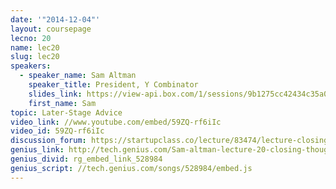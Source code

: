 ```yaml
---
date: '"2014-12-04"'
layout: coursepage
lecno: 20
name: lec20
slug: lec20
speakers:
  - speaker_name: Sam Altman
    speaker_title: President, Y Combinator
    slides_link: https://view-api.box.com/1/sessions/9b1275cc42434c35a014d82a9ed9f345/view
    first_name: Sam
topic: Later-Stage Advice
video_link: //www.youtube.com/embed/59ZQ-rf6iIc
video_id: 59ZQ-rf6iIc
discussion_forum: https://startupclass.co/lecture/83474/lecture-closing-thoughts-and-later-stage-advice-sam-altman
genius_link: http://tech.genius.com/Sam-altman-lecture-20-closing-thoughts-and-later-stage-advice-annotated
genius_divid: rg_embed_link_528984
genius_script: //tech.genius.com/songs/528984/embed.js
---
```

